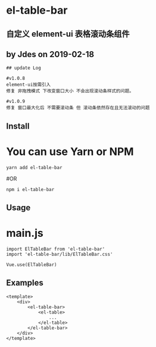 # el-table-bar

## 自定义 element-ui 表格滚动条组件

## by Jdes on 2019-02-18

```
## update Log

#v1.0.8
element-ui按需引入
修复 非拖拽模式 下改变窗口大小 不会出现滚动条样式的问题。

#v1.0.9
修复 窗口最大化后 不需要滚动条 但 滚动条依然存在且无法滚动的问题

```

## Install

# You can use Yarn or NPM

```
yarn add el-table-bar
```

#OR

```
npm i el-table-bar
```

## Usage

# main.js

```
import ElTableBar from 'el-table-bar'
import 'el-table-bar/lib/ElTableBar.css'

Vue.use(ElTableBar)
```

## Examples

```
<template>
    <div>
        <el-table-bar>
            <el-table>
                ...
            </el-table>
        </el-table-bar>
    </div>
</template>
```
